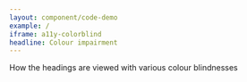 ```yaml
---
layout: component/code-demo
example: /
iframe: a11y-colorblind
headline: Colour impairment
---
```



How the headings are viewed with various colour blindnesses
